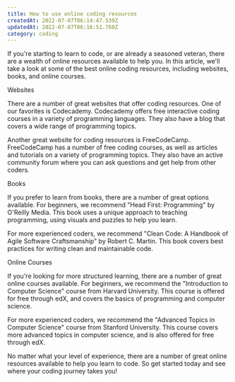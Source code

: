 ```yaml
---
title: How to use online coding resources
createdAt: 2022-07-07T06:14:47.539Z
updatedAt: 2022-07-07T06:16:51.760Z
category: coding
---
```


If you're starting to learn to code, or are already a seasoned veteran, there are a wealth of online resources available to help you. In this article, we'll take a look at some of the best online coding resources, including websites, books, and online courses.

Websites

There are a number of great websites that offer coding resources. One of our favorites is Codecademy. Codecademy offers free interactive coding courses in a variety of programming languages. They also have a blog that covers a wide range of programming topics.

Another great website for coding resources is FreeCodeCamp. FreeCodeCamp has a number of free coding courses, as well as articles and tutorials on a variety of programming topics. They also have an active community forum where you can ask questions and get help from other coders.

Books

If you prefer to learn from books, there are a number of great options available. For beginners, we recommend "Head First: Programming" by O'Reilly Media. This book uses a unique approach to teaching programming, using visuals and puzzles to help you learn.

For more experienced coders, we recommend "Clean Code: A Handbook of Agile Software Craftsmanship" by Robert C. Martin. This book covers best practices for writing clean and maintainable code.

Online Courses

If you're looking for more structured learning, there are a number of great online courses available. For beginners, we recommend the "Introduction to Computer Science" course from Harvard University. This course is offered for free through edX, and covers the basics of programming and computer science.

For more experienced coders, we recommend the "Advanced Topics in Computer Science" course from Stanford University. This course covers more advanced topics in computer science, and is also offered for free through edX.

No matter what your level of experience, there are a number of great online resources available to help you learn to code. So get started today and see where your coding journey takes you!

